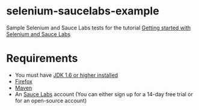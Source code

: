 # selenium-saucelabs-example
Sample Selenium and Sauce Labs tests for the tutorial [Getting started with Selenium and Sauce Labs](http://tutorials.pluralsight.com/)


# Requirements

- You must have [JDK 1.6 or higher installed](http://www.oracle.com/technetwork/es/java/javase/downloads/index.html)
- [Firefox](https://www.mozilla.org/en-US/firefox/new/#)
- [Maven](https://maven.apache.org/install.html)
- An [Sauce Labs](https://saucelabs.com/) account (You can either sign up for a 14-day free trial or for an open-source account)
